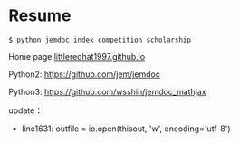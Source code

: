 # Resume

```
$ python jemdoc index competition scholarship
```

Home page [littleredhat1997.github.io](https://littleredhat1997.github.io/)

Python2: https://github.com/jem/jemdoc

Python3: https://github.com/wsshin/jemdoc_mathjax

update：
- line1631: outfile = io.open(thisout, 'w', encoding='utf-8')